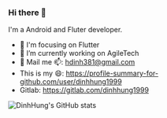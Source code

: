 ### Hi there 👋

I'm a Android and Fluter developer.

- 🎯 I'm focusing on Flutter
- 🔭 I’m currently working on AgileTech
- 📧 Mail me 📫: hdinh381@gmail.com
- This is my 😄: https://profile-summary-for-github.com/user/dinhhung1999
- Gitlab: https://gitlab.com/dinhhung1999

![DinhHung's GitHub stats](https://github-readme-stats.vercel.app/api?username=dinhhung1999&show_icons=true&theme=dark)


